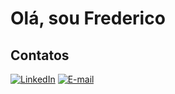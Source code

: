 # Olá, sou Frederico

## Contatos
<a href="https://www.linkedin.com/in/fredericobrion/" target=”_blank”><img alt="LinkedIn" src="https://img.shields.io/badge/LinkedIn-0077B5?style=for-the-badge&logo=linkedin&logoColor=white" /></a>
<a href="mailto:fredericoasbrion@gmail.com"><img alt="E-mail" src="https://img.shields.io/badge/Gmail-D14836?style=for-the-badge&logo=gmail&logoColor=white" /></a>


<!--
**fredericobrion/fredericobrion** is a ✨ _special_ ✨ repository because its `README.md` (this file) appears on your GitHub profile.

Here are some ideas to get you started:

- 🔭 I’m currently working on ...
- 🌱 I’m currently learning ...
- 👯 I’m looking to collaborate on ...
- 🤔 I’m looking for help with ...
- 💬 Ask me about ...
- 📫 How to reach me: ...
- 😄 Pronouns: ...
- ⚡ Fun fact: ...
-->
